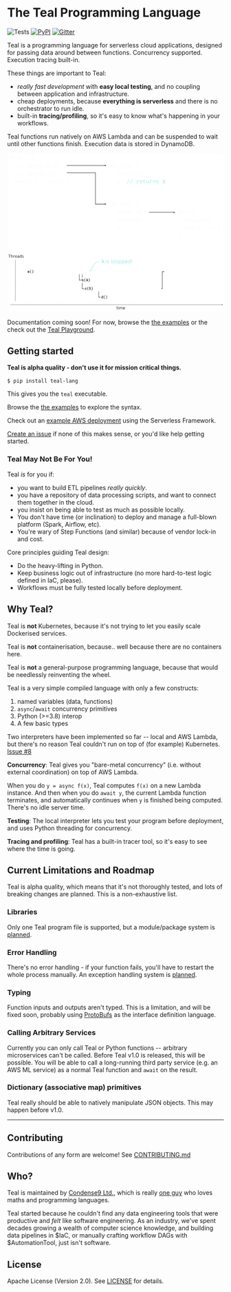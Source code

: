 # The Teal Programming Language

![Tests](https://github.com/condense9/teal-lang/workflows/Build/badge.svg?branch=master) [![PyPI](https://badge.fury.io/py/teal-lang.svg)](https://pypi.org/project/teal-lang) [![Gitter](https://badges.gitter.im/Teal-Lang/community.svg)](https://gitter.im/Teal-Lang/community?utm_source=badge&utm_medium=badge&utm_campaign=pr-badge)

Teal is a programming language for serverless cloud applications, designed for
passing data around between functions. Concurrency supported. Execution tracing
built-in.

These things are important to Teal:
- *really fast development* with **easy local testing**, and no coupling between
  application and infrastructure.
- cheap deployments, because **everything is serverless** and there is no
  orchestrator to run idle.
- built-in **tracing/profiling**, so it's easy to know what's happening in your
  workflows.
  
Teal functions run natively on AWS Lambda and can be suspended to wait until
other functions finish. Execution data is stored in DynamoDB.

![Concurrency](doc/functions.png)

Documentation coming soon! For now, browse the [the examples](test/examples) or
the check out the [Teal Playground](https://www.condense9.com/playground).


## Getting started

**Teal is alpha quality - don't use it for mission critical things.**

```shell
$ pip install teal-lang
```

This gives you the `teal` executable.

Browse the [the examples](test/examples) to explore the syntax.

Check out an [example AWS deployment](examples/hello/serverless.yml) using the
Serverless Framework.

[Create an issue](https://github.com/condense9/teal-lang/issues) if none of this
makes sense, or you'd like help getting started.


### Teal May Not Be For You!

Teal *is* for you if:
- you want to build ETL pipelines *really quickly*.
- you have a repository of data processing scripts, and want to connect them
  together in the cloud.
- you insist on being able to test as much as possible locally.
- You don't have time (or inclination) to deploy and manage a full-blown
  platform (Spark, Airflow, etc).
- You're wary of Step Functions (and similar) because of vendor lock-in and cost.

Core principles guiding Teal design:
- Do the heavy-lifting in Python.
- Keep business logic out of infrastructure (no more hard-to-test logic defined
  in IaC, please).
- Workflows must be fully tested locally before deployment.


## Why Teal?

Teal is **not** Kubernetes, because it's not trying to let you easily scale
Dockerised services.

Teal is **not** containerisation, because.. well because there are no containers
here.

Teal is **not** a general-purpose programming language, because that would be
needlessly reinventing the wheel.

Teal is a very simple compiled language with only a few constructs:

1. named variables (data, functions)
2. `async`/`await` concurrency primitives 
3. Python (>=3.8) interop
4. A few basic types

Two interpreters have been implemented so far -- local and AWS Lambda, but
there's no reason Teal couldn't run on top of (for example) Kubernetes. [Issue
#8](https://github.com/condense9/teal-lang/issues/8)

**Concurrency**: Teal gives you "bare-metal concurrency" (i.e. without external
coordination) on top of AWS Lambda.

When you do `y = async f(x)`, Teal computes `f(x)` on a new Lambda instance. And
then when you do `await y`, the current Lambda function terminates, and
automatically continues when `y` is finished being computed. There's no idle
server time.

**Testing**: The local interpreter lets you test your program before deployment,
and uses Python threading for concurrency.

**Tracing and profiling**: Teal has a built-in tracer tool, so it's easy to see
where the time is going.


## Current Limitations and Roadmap

Teal is alpha quality, which means that it's not thoroughly tested, and lots of
breaking changes are planned. This is a non-exhaustive list.

### Libraries

Only one Teal program file is supported, but a module/package system is
[planned](https://github.com/condense9/teal-lang/issues/9).

### Error Handling

There's no error handling - if your function fails, you'll have to restart the
whole process manually. An exception handling system is
[planned](https://github.com/condense9/teal-lang/issues/1).

### Typing

Function inputs and outputs aren't typed. This is a limitation, and will be
fixed soon, probably using
[ProtoBufs](https://developers.google.com/protocol-buffers/) as the interface
definition language.

### Calling Arbitrary Services

Currently you can only call Teal or Python functions -- arbitrary microservices
can't be called. Before Teal v1.0 is released, this will be possible. You will
be able to call a long-running third party service (e.g. an AWS ML service) as a
normal Teal function and `await` on the result.

### Dictionary (associative map) primitives

Teal really should be able to natively manipulate JSON objects. This may happen
before v1.0.

---


## Contributing

Contributions of any form are welcome! See [CONTRIBUTING.md](CONTRIBUTING.md)


## Who?

Teal is maintained by [Condense9 Ltd.](https://www.condense9.com/), which is
really [one guy](https://www.linkedin.com/in/rmhsilva/) who loves maths and
programming languages.

Teal started because he couldn't find any data engineering tools that were
productive and *felt* like software engineering. As an industry, we've spent
decades growing a wealth of computer science knowledge, and building data
pipelines in $IaC, or manually crafting workflow DAGs with $AutomationTool, just
isn't software.


## License

Apache License (Version 2.0). See [LICENSE](LICENSE) for details.
